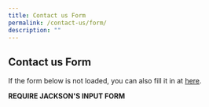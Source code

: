 ```yaml
---
title: Contact us Form
permalink: /contact-us/form/
description: ""
---
```

## Contact us Form

If the form below is not loaded, you can also fill it in at [here](https://form.gov.sg/6243bd93b4a2af00123341c0).

**REQUIRE JACKSON'S INPUT FORM**